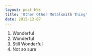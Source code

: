```yaml
---
layout: post.hbs
title: 'Other Other Metalsmith Thing'
date: 2015-12-07
---
```


1. Wonderful
2. Wonderful
3. Still Wonderful
4. Not so sure
